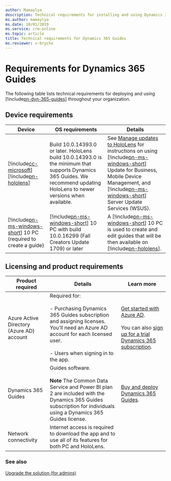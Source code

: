 ```yaml
---
author: Mamaylya
description: Technical requirements for installing and using Dynamics 365 Guides
ms.author: mamaylya
ms.date: 10/01/2019
ms.service: crm-online
ms.topic: article
title: Technical requirements for Dynamics 365 Guides
ms.reviewer: v-brycho
---
```


# Requirements for Dynamics 365 Guides

The following table lists technical requirements for deploying and using [!include[pn-dyn-365-guides](../includes/pn-dyn-365-guides.md)] throughout your organization.

## Device requirements
|Device|OS requirements|Details|
|----------------------------------------|---------------------------------------------|-------------------------------------|
|[!include[cc-microsoft](../includes/cc-microsoft.md)] [!include[pn-hololens](../includes/pn-hololens.md)]|Build 10.0.14393.0 or later. HoloLens build 10.0.14393.0 is the minimum that supports Dynamics 365 Guides. We recommend updating HoloLens to newer versions when available. |See [Manage updates to HoloLens](https://docs.microsoft.com/en-us/HoloLens/hololens-updates) for instructions on using [!include[pn-ms-windows-short](../includes/pn-ms-windows-short.md)] Update for Business, Mobile Device Management, and [!include[pn-ms-windows-short](../includes/pn-ms-windows-short.md)] Server Update Services (WSUS).|
|[!include[pn-ms-windows-short](../includes/pn-ms-windows-short.md)] 10 PC (required to create a guide)|[!include[pn-ms-windows-short](../includes/pn-ms-windows-short.md)] 10 PC with build 10.0.16299 (Fall Creators Update 1709) or later|A [!include[pn-ms-windows-short](../includes/pn-ms-windows-short.md)] 10 PC is used to create and edit guides that will be then available on [!include[pn-hololens](../includes/pn-hololens.md)].|

## Licensing and product requirements

|Product required|Details|Learn more|
|-------------------------------|-------------------------------------------------------|-------------------------------------------|
|Azure Active Directory (Azure AD) account|Required for:</br><br>- Purchasing Dynamics 365 Guides subscription and assigning licenses. You'll need an Azure AD account for each licensed user.</br><br>- Users when signing in to the app.|[Get started with Azure AD](https://docs.microsoft.com/azure/active-directory/fundamentals/active-directory-whatis).</br><br>You can also [sign up for a trial Dynamics 365 subscription](https://docs.microsoft.com/dynamics365/mixed-reality/guides/setup).|
|Dynamics 365 Guides|Guides software.</br><br>**Note** The Common Data Service and Power BI plan 2 are included with the Dynamics 365 Guides subscription for individuals using a Dynamics 365 Guides license.|[Buy and deploy Dynamics 365 Guides]().|Power BI desktop app|Dynamics 365 Guides requires the Power BI desktop app to view the Analytics dashboard.</br><br>**Note** Power BI desktop is [available as a free download](https://powerbi.microsoft.com/desktop/).|[Learn more about Power BI](https://powerbi.microsoft.com/desktop/)|
|Network connectivity|Internet access is required to download the app and to use all of its features for both PC and HoloLens.||

### See also

[Upgrade the solution (for admins)](upgrade.md)
